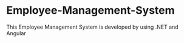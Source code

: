 # Employee-Management-System
This Employee Management System is developed by using .NET and Angular
